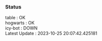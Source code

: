 ### Status


table : OK  
hogwarts : OK  
icy-bot : DOWN  
Latest Update : 2023-10-25 20:07:42.425181
